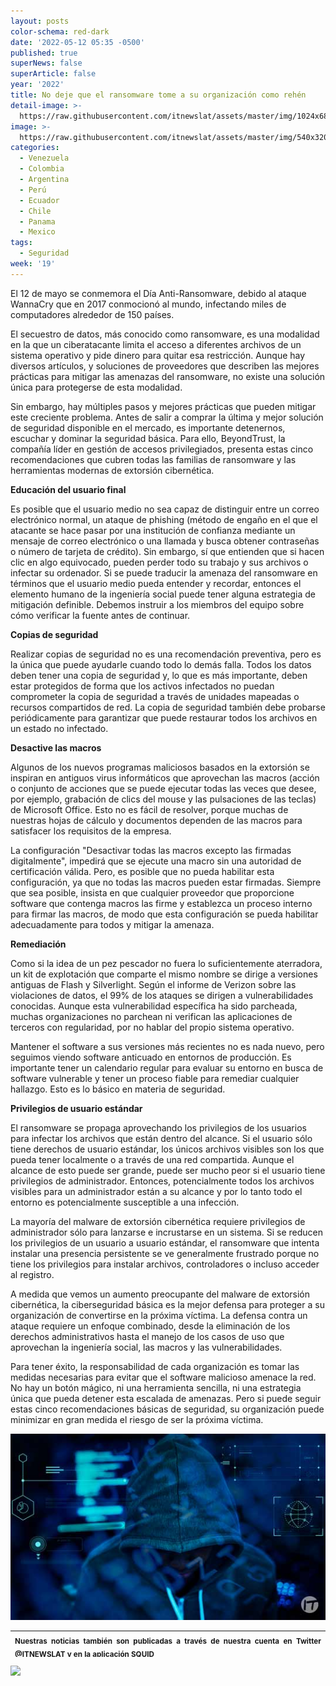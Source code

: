 ```yaml
---
layout: posts
color-schema: red-dark
date: '2022-05-12 05:35 -0500'
published: true
superNews: false
superArticle: false
year: '2022'
title: No deje que el ransomware tome a su organización como rehén
detail-image: >-
  https://raw.githubusercontent.com/itnewslat/assets/master/img/1024x680/Hacker-finanzas-g.jpg
image: >-
  https://raw.githubusercontent.com/itnewslat/assets/master/img/540x320/Hacker-finanzas-p.jpg
categories:
  - Venezuela
  - Colombia
  - Argentina
  - Perú
  - Ecuador
  - Chile
  - Panama
  - Mexico
tags:
  - Seguridad
week: '19'
---
```

El 12 de mayo se conmemora el Día Anti-Ransomware, debido al ataque WannaCry que en 2017 conmocionó al mundo, infectando miles de computadores alrededor de 150 países.

El secuestro de datos, más conocido como ransomware, es una modalidad en la que un ciberatacante limita el acceso a diferentes archivos de un sistema operativo y pide dinero para quitar esa restricción. Aunque hay diversos artículos, y soluciones de proveedores que describen las mejores prácticas para mitigar las amenazas del ransomware, no existe una solución única para protegerse de esta modalidad.

Sin embargo, hay múltiples pasos y mejores prácticas que pueden mitigar este creciente problema. Antes de salir a comprar la última y mejor solución de seguridad disponible en el mercado, es importante detenernos, escuchar y dominar la seguridad básica. Para ello, BeyondTrust, la compañía líder en gestión de accesos privilegiados, presenta estas cinco recomendaciones que cubren todas las familias de ransomware y las herramientas modernas de extorsión cibernética.

**Educación del usuario final**

Es posible que el usuario medio no sea capaz de distinguir entre un correo electrónico normal, un ataque de phishing (método de engaño en el que el atacante se hace pasar por una institución de confianza mediante un mensaje de correo electrónico o una llamada y busca obtener contraseñas o número de tarjeta de crédito). Sin embargo, sí que entienden que si hacen clic en algo equivocado, pueden perder todo su trabajo y sus archivos o infectar su ordenador. Si se puede traducir la amenaza del ransomware en términos que el usuario medio pueda entender y recordar, entonces el elemento humano de la ingeniería social puede tener alguna estrategia de mitigación definible.  Debemos instruir a los miembros del equipo sobre cómo verificar la fuente antes de continuar.

**Copias de seguridad**

Realizar copias de seguridad no es una recomendación preventiva, pero es la única que puede ayudarle cuando todo lo demás falla. Todos los datos deben tener una copia de seguridad y, lo que es más importante, deben estar protegidos de forma que los activos infectados no puedan comprometer la copia de seguridad a través de unidades mapeadas o recursos compartidos de red. La copia de seguridad también debe probarse periódicamente para garantizar que puede restaurar todos los archivos en un estado no infectado.

**Desactive las macros**

Algunos de los nuevos programas maliciosos basados en la extorsión se inspiran en antiguos virus informáticos que aprovechan las macros (acción o conjunto de acciones que se puede ejecutar todas las veces que desee, por ejemplo, grabación de clics del mouse y las pulsaciones de las teclas) de Microsoft Office. Esto no es fácil de resolver, porque muchas de nuestras hojas de cálculo y documentos dependen de las macros para satisfacer los requisitos de la empresa. 

La configuración "Desactivar todas las macros excepto las firmadas digitalmente", impedirá que se ejecute una macro sin una autoridad de certificación válida. Pero, es posible que no pueda habilitar esta configuración, ya que no todas las macros pueden estar firmadas. Siempre que sea posible, insista en que cualquier proveedor que proporcione software que contenga macros las firme y establezca un proceso interno para firmar las macros, de modo que esta configuración se pueda habilitar adecuadamente para todos y mitigar la amenaza.

**Remediación**

Como si la idea de un pez pescador no fuera lo suficientemente aterradora, un kit de explotación que comparte el mismo nombre se dirige a versiones antiguas de Flash y Silverlight. Según el informe de Verizon sobre las violaciones de datos, el 99% de los ataques se dirigen a vulnerabilidades conocidas. Aunque esta vulnerabilidad específica ha sido parcheada, muchas organizaciones no parchean ni verifican las aplicaciones de terceros con regularidad, por no hablar del propio sistema operativo.  

Mantener el software a sus versiones más recientes no es nada nuevo, pero seguimos viendo software anticuado en entornos de producción. Es importante tener un calendario regular para evaluar su entorno en busca de software vulnerable y tener un proceso fiable para remediar cualquier hallazgo. Esto es lo básico en materia de seguridad.

**Privilegios de usuario estándar**

El ransomware se propaga aprovechando los privilegios de los usuarios para infectar los archivos que están dentro del alcance. Si el usuario sólo tiene derechos de usuario estándar, los únicos archivos visibles son los que pueda tener localmente o a través de una red compartida. Aunque el alcance de esto puede ser grande, puede ser mucho peor si el usuario tiene privilegios de administrador. Entonces, potencialmente todos los archivos visibles para un administrador están a su alcance y por lo tanto todo el entorno es potencialmente susceptible a una infección. 

La mayoría del malware de extorsión cibernética requiere privilegios de administrador sólo para lanzarse e incrustarse en un sistema. Si se reducen los privilegios de un usuario a usuario estándar, el ransomware que intenta instalar una presencia persistente se ve generalmente frustrado porque no tiene los privilegios para instalar archivos, controladores o incluso acceder al registro. 

A medida que vemos un aumento preocupante del malware de extorsión cibernética, la ciberseguridad básica es la mejor defensa para proteger a su organización de convertirse en la próxima víctima. La defensa contra un ataque requiere un enfoque combinado, desde la eliminación de los derechos administrativos hasta el manejo de los casos de uso que aprovechan la ingeniería social, las macros y las vulnerabilidades. 

Para tener éxito, la responsabilidad de cada organización es tomar las medidas necesarias para evitar que el software malicioso amenace la red. No hay un botón mágico, ni una herramienta sencilla, ni una estrategia única que pueda detener esta escalada de amenazas. Pero si puede seguir estas cinco recomendaciones básicas de seguridad, su organización puede minimizar en gran medida el riesgo de ser la próxima víctima.

![](https://raw.githubusercontent.com/itnewslat/assets/master/img/540x320/Hacker-finanzas-p.jpg)

<table style="height: 42px;" width="569">
<tbody>
<tr>
<td style="text-align: justify;"><sub><strong>Nuestras noticias también son publicadas a través de nuestra cuenta en Twitter <a href="https://twitter.com/itnewslat?lang=es">@ITNEWSLAT</a> y en la aplicación <a href="https://squidapp.co/en/">SQUID</a></strong></sub></td>
</tr>
</tbody>
</table>

<img src="https://tracker.metricool.com/c3po.jpg?hash=56f88a41e39ab42c063cc51676587a04"/>